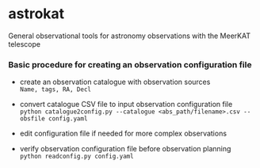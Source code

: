 # astrokat
General observational tools for astronomy observations with the MeerKAT telescope

### Basic procedure for creating an observation configuration file
* create an observation catalogue with observation sources   
```Name, tags, RA, Decl```

* convert catalogue CSV file to input observation configuration file   
```python catalogue2config.py --catalogue <abs_path/filename>.csv --obsfile config.yaml```   

* edit configuration file if needed for more complex observations

* verify observation configuration file before observation planning   
```python readconfig.py config.yaml```

